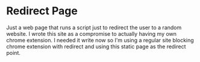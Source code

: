 # Redirect Page
Just a web page that runs a script just to redirect the user to a random website.
I wrote this site as a compromise to actually having my own chrome extension. I needed it write now so I'm using a regular site blocking chrome extension with redirect and using this static page as the redirect point.
